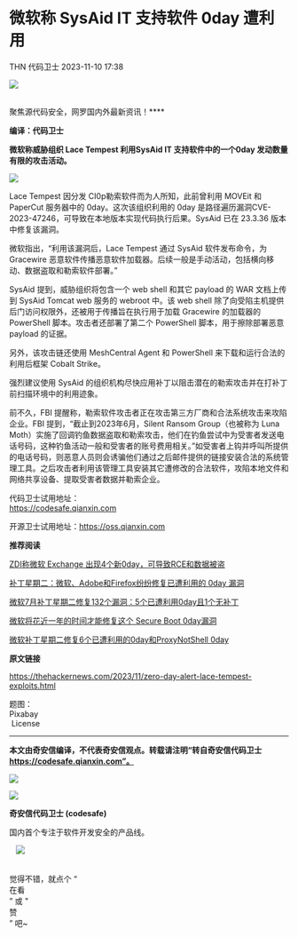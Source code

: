 #  微软称 SysAid IT 支持软件 0day 遭利用   
THN  代码卫士   2023-11-10 17:38  
  
![](https://mmbiz.qpic.cn/mmbiz_gif/Az5ZsrEic9ot90z9etZLlU7OTaPOdibteeibJMMmbwc29aJlDOmUicibIRoLdcuEQjtHQ2qjVtZBt0M5eVbYoQzlHiaw/640?wx_fmt=gif "")  
  
   
聚焦源代码安全，网罗国内外最新资讯！****  
  
**编译：代码卫士**  
  
**微软称威胁组织 Lace Tempest 利用SysAid IT 支持软件中的一个0day 发动数量有限的攻击活动。**  
  
![](https://mmbiz.qpic.cn/mmbiz_png/oBANLWYScMRatMH6nIPiassBopb2ZA2thdhMoLY7icZ0OSmicnmtYmwn8EnibUTEaPMD1F2Ju9gXdic8DJicJaXo0mAg/640?wx_fmt=png "")  
  
  
Lace Tempest 因分发 CI0p勒索软件而为人所知，此前曾利用 MOVEit 和 PaperCut 服务器中的 0day。这次该组织利用的 0day 是路径遍历漏洞CVE-2023-47246，可导致在本地版本实现代码执行后果。SysAid 已在 23.3.36 版本中修复该漏洞。  
  
微软指出，“利用该漏洞后，Lace Tempest 通过 SysAid 软件发布命令，为Gracewire 恶意软件传播恶意软件加载器。后续一般是手动活动，包括横向移动、数据盗取和勒索软件部署。”  
  
SysAid 提到，威胁组织将包含一个 web shell 和其它 payload 的 WAR 文档上传到 SysAid Tomcat web 服务的 webroot 中。该 web shell 除了向受陷主机提供后门访问权限外，还被用于传播旨在执行用于加载 Gracewire 的加载器的 PowerShell 脚本。攻击者还部署了第二个 PowerShell 脚本，用于擦除部署恶意 payload 的证据。  
  
另外，该攻击链还使用 MeshCentral Agent 和 PowerShell 来下载和运行合法的利用后框架 Cobalt Strike。  
  
强烈建议使用 SysAid 的组织机构尽快应用补丁以阻击潜在的勒索攻击并在打补丁前扫描环境中的利用迹象。  
  
前不久，FBI 提醒称，勒索软件攻击者正在攻击第三方厂商和合法系统攻击来攻陷企业。FBI 提到，“截止到2023年6月，Silent Ransom Group（也被称为 Luna Moth）实施了回调钓鱼数据盗取和勒索攻击，他们在钓鱼尝试中为受害者发送电话号码，这种钓鱼活动一般和受害者的账号费用相关。”如受害者上钩并呼叫所提供的电话号码，则恶意人员则会诱骗他们通过之后邮件提供的链接安装合法的系统管理工具。之后攻击者利用该管理工具安装其它遭修改的合法软件，攻陷本地文件和网络共享设备、提取受害者数据并勒索企业。  
  
  
  
代码卫士试用地址：  
https://codesafe.qianxin.com  
  
开源卫士试用地址：https://oss.qianxin.com  
  
  
  
  
  
  
  
  
  
  
  
  
**推荐阅读**  
  
[ZDI称微软 Exchange 出现4个新0day，可导致RCE和数据被盗](http://mp.weixin.qq.com/s?__biz=MzI2NTg4OTc5Nw==&mid=2247518068&idx=1&sn=604c9c5bff720e69d48c8a4c67adf491&chksm=ea94b61edde33f08c5b1621f39b640a67e73881625fe41ee1199403eda4c57b6795f42a34e73&scene=21#wechat_redirect)  
  
  
[补丁星期二：微软、Adobe和Firefox纷纷修复已遭利用的 0day 漏洞](http://mp.weixin.qq.com/s?__biz=MzI2NTg4OTc5Nw==&mid=2247517643&idx=1&sn=83e85b6b9bf3a9f0cf0c1843c9589950&chksm=ea94b4a1dde33db74b2b9c5ff5da439c9a2169fcab51d215bdc495affe02787d31ab6bcf7b98&scene=21#wechat_redirect)  
  
  
[微软7月补丁星期二修复132个漏洞：5个已遭利用0day且1个无补丁](http://mp.weixin.qq.com/s?__biz=MzI2NTg4OTc5Nw==&mid=2247517016&idx=1&sn=5074282ae6c24bac3355b40d1cabb8fa&chksm=ea94b232dde33b24e9adff41dd364497012cd4fe06f43ac2e6579c5f297ce1443c3c745b757b&scene=21#wechat_redirect)  
  
  
[微软将花近一年的时间才能修复这个 Secure Boot 0day漏洞](http://mp.weixin.qq.com/s?__biz=MzI2NTg4OTc5Nw==&mid=2247516473&idx=1&sn=f56859b3fc89bfc1ea259f355d5ea57b&chksm=ea94b053dde33945ba3fd2c0d75213db0b00c2d06a6798292b97054c90cd86bbf0e56d7f1c5e&scene=21#wechat_redirect)  
  
  
[微软补丁星期二修复6个已遭利用的0day和ProxyNotShell 0day](http://mp.weixin.qq.com/s?__biz=MzI2NTg4OTc5Nw==&mid=2247514441&idx=1&sn=a687462eb551d63fbb672860005a9ac6&chksm=ea948823dde30135c59d68023becb7756a805bf09a7b4194b440161543de8d40661c97ee9531&scene=21#wechat_redirect)  
  
  
  
  
**原文链接**  
  
https://thehackernews.com/2023/11/zero-day-alert-lace-tempest-exploits.html  
  
  
题图：  
Pixabay  
 License  
  
****  
**本文由奇安信编译，不代表奇安信观点。转载请注明“转自奇安信代码卫士 https://codesafe.qianxin.com”。**  
  
  
  
  
![](https://mmbiz.qpic.cn/mmbiz_jpg/oBANLWYScMSf7nNLWrJL6dkJp7RB8Kl4zxU9ibnQjuvo4VoZ5ic9Q91K3WshWzqEybcroVEOQpgYfx1uYgwJhlFQ/640?wx_fmt=jpeg "")  
  
![](https://mmbiz.qpic.cn/mmbiz_jpg/oBANLWYScMSN5sfviaCuvYQccJZlrr64sRlvcbdWjDic9mPQ8mBBFDCKP6VibiaNE1kDVuoIOiaIVRoTjSsSftGC8gw/640?wx_fmt=jpeg "")  
  
**奇安信代码卫士 (codesafe)**  
  
国内首个专注于软件开发安全的产品线。  
  
   ![](https://mmbiz.qpic.cn/mmbiz_gif/oBANLWYScMQ5iciaeKS21icDIWSVd0M9zEhicFK0rbCJOrgpc09iaH6nvqvsIdckDfxH2K4tu9CvPJgSf7XhGHJwVyQ/640?wx_fmt=gif "")  
  
   
觉得不错，就点个 “  
在看  
” 或 "  
赞  
” 吧~  
  
